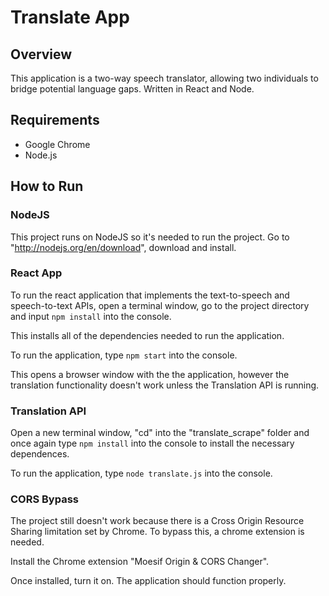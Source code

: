 # Translate App


## Overview
This application is a two-way speech translator, allowing two individuals to bridge potential language gaps. Written in React and Node. 


## Requirements
* Google Chrome
* Node.js


## How to Run

### NodeJS
This project runs on NodeJS so it's needed to run the project. Go to "http://nodejs.org/en/download", download and install.

### React App
To run the react application that implements the text-to-speech and speech-to-text APIs, open a terminal window, go to the project directory and input ```npm install``` into the console.

This installs all of the dependencies needed to run the application.

To run the application, type ```npm start``` into the console.

This opens a browser window with the the application, however the translation functionality doesn't work unless the Translation API is running.

### Translation API
Open a new terminal window, "cd" into the "translate_scrape" folder and once again type ```npm install``` into the console to install the necessary dependences.

To run the application, type ```node translate.js``` into the console.


### CORS Bypass
The project still doesn't work because there is a Cross Origin Resource Sharing limitation set by Chrome. To bypass this, a chrome extension is needed.

Install the Chrome extension "Moesif Origin & CORS Changer".

Once installed, turn it on. The application should function properly.
